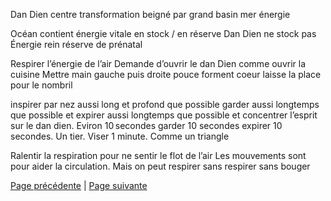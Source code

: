 Dan Dien centre transformation beigné par grand basin mer énergie

Océan contient énergie vitale en stock / en réserve
Dan Dien ne stock pas
Énergie rein réserve de prénatal

Respirer l’énergie de l’air
Demande d’ouvrir le dan Dien comme ouvrir la cuisine 
Mettre main gauche 
puis droite 
pouce forment coeur laisse la place pour le nombril

inspirer par nez aussi long et profond que possible garder aussi longtemps que possible et expirer aussi longtemps que possible et concentrer l’esprit sur le dan dien. Eviron 10 secondes garder 10 secondes expirer 10 secondes. Un tier. Viser 1 minute. Comme un triangle

Ralentir la respiration pour ne sentir le flot de l’air
Les mouvements sont pour aider la circulation. Mais on peut respirer sans respirer sans bouger 

[Page précédente](2024-02-18-05.md) | [Page suivante](2024-02-18-07)